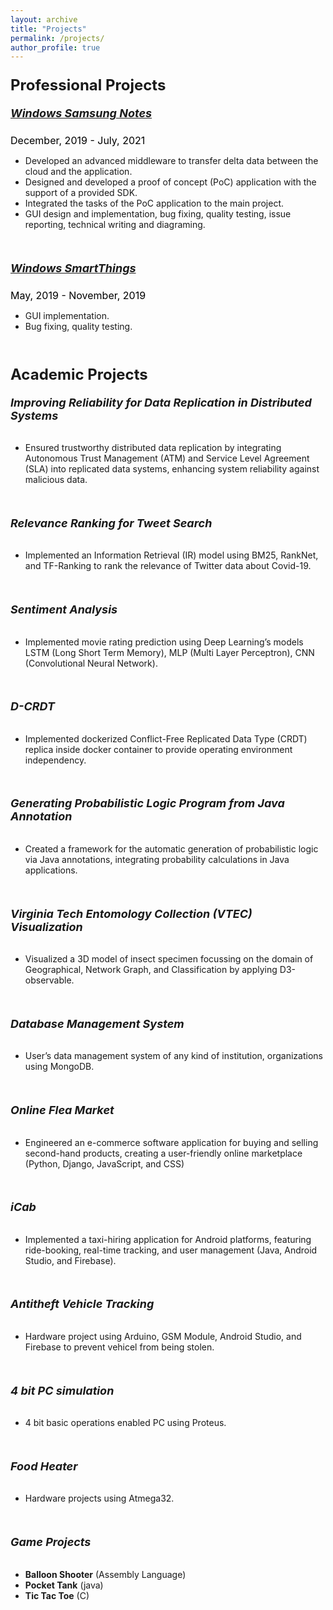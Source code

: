 ```yaml
---
layout: archive
title: "Projects"
permalink: /projects/
author_profile: true
---
```


### <font size = "+2.5"><b>Professional Projects</b></font>
##### <font size = "+1.5"><a href = "https://www.microsoft.com/en-us/p/samsung-notes/9nblggh43vhv?activetab=pivot:overviewtab" target="_blank" rel="noopener noreferrer"><b>Windows Samsung Notes</b></a></font>
<font size = "-0.5" color = "black">December, 2019 - July, 2021</font>
- Developed an advanced middleware to transfer delta data between the cloud and the application.
- Designed and developed a proof of concept (PoC) application with the support of a provided SDK.
- Integrated the tasks of the PoC application to the main project.
- GUI design and implementation, bug fixing, quality testing, issue reporting, technical writing and diagraming.
<br>

##### <font size = "+1.5"><a href = "https://www.microsoft.com/en-us/p/smartthings/9nhw1sb8b92l?activetab=pivot:overviewtab" target="_blank" rel="noopener noreferrer"><b>Windows SmartThings</b></a></font>
<font size = "-0.5" color = "black">May, 2019 - November, 2019</font> 
- GUI implementation.
- Bug fixing, quality testing.
<br> 

### <font size = "+2.5"><b>Academic Projects</b></font>

###### <font size = "+1.5"><b>Improving Reliability for Data Replication in Distributed Systems</b></font>
- Ensured trustworthy distributed data replication by integrating Autonomous Trust Management (ATM) and Service Level Agreement (SLA) into replicated data systems, enhancing system reliability against malicious data.
<br>

###### <font size = "+1.5"><b>Relevance Ranking for Tweet Search</b></font>
- Implemented an Information Retrieval (IR) model using BM25, RankNet, and TF-Ranking to rank the relevance of Twitter data about Covid-19.
<br>

###### <font size = "+1.5"><b>Sentiment Analysis</b></font>
- Implemented movie rating prediction using Deep Learning’s models LSTM (Long Short Term Memory), MLP (Multi Layer Perceptron), CNN (Convolutional Neural Network).
<br>

###### <font size = "+1.5"><b>D-CRDT</b></font>
- Implemented dockerized Conflict-Free Replicated Data Type (CRDT) replica inside docker container to provide operating environment independency.
<br>

###### <font size = "+1.5"><b>Generating Probabilistic Logic Program from Java Annotation</b></font>
- Created a framework for the automatic generation of probabilistic logic via Java annotations, integrating probability calculations in Java applications.
<br>

###### <font size = "+1.5"><b>Virginia Tech Entomology Collection (VTEC) Visualization</b></font>
- Visualized a 3D model of insect specimen focussing on the domain of Geographical, Network Graph, and Classification by applying D3-observable.
<br>

###### <font size = "+1.5"><b>Database Management System</b></font>
- User’s data management system of any kind of institution, organizations using MongoDB.
<br>

###### <font size = "+1.5"><b>Online Flea Market</b></font>
- Engineered an e-commerce software application for buying and selling second-hand products, creating a user-friendly online marketplace (Python, Django, JavaScript, and CSS)
<br>

###### <font size = "+1.5"><b>iCab</b></font>
- Implemented a taxi-hiring application for Android platforms, featuring ride-booking, real-time tracking, and user management (Java, Android Studio, and Firebase).
<br>

###### <font size = "+1.5"><b>Antitheft Vehicle Tracking</b></font>
- Hardware project using Arduino, GSM Module, Android Studio, and Firebase to prevent vehicel from being stolen.
<br>

###### <font size = "+1.5"><b>4 bit PC simulation</b></font>
- 4 bit basic operations enabled PC using Proteus.
<br>

###### <font size = "+1.5"><b>Food Heater</b></font>
- Hardware projects using Atmega32.
<br>


###### <font size = "+1.5"><b>Game Projects</b></font>
- **Balloon Shooter** (Assembly Language)
- **Pocket Tank** (java)
- **Tic Tac Toe** (C)

